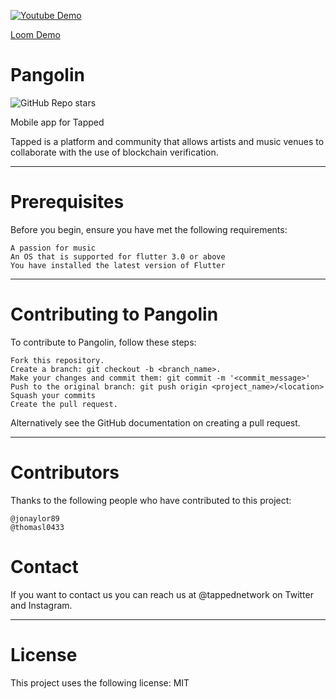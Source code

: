
[![Youtube Demo](https://img.youtube.com/vi/7YWRxSDwAi8/0.jpg)](https://youtu.be/7YWRxSDwAi8)

[Loom Demo](https://www.loom.com/share/03b4e170ecb64dd8ad56b1f0fe05c26d?sid=bd2d40e9-2e41-41a4-ae57-5b6f2075ca1a)

# Pangolin 

![GitHub Repo stars](https://img.shields.io/github/stars/InTheLoopStudio/pangolin?style=social)

Mobile app for Tapped

Tapped is a platform and community that allows artists and music venues to collaborate with the use of blockchain verification.

----
# Prerequisites

Before you begin, ensure you have met the following requirements:

    A passion for music
    An OS that is supported for flutter 3.0 or above
    You have installed the latest version of Flutter

----
# Contributing to Pangolin

To contribute to Pangolin, follow these steps:

    Fork this repository.
    Create a branch: git checkout -b <branch_name>.
    Make your changes and commit them: git commit -m '<commit_message>'
    Push to the original branch: git push origin <project_name>/<location>
    Squash your commits
    Create the pull request.

Alternatively see the GitHub documentation on creating a pull request.

----
# Contributors

Thanks to the following people who have contributed to this project:

    @jonaylor89
    @thomasl0433 

# Contact

If you want to contact us you can reach us at @tappednetwork on Twitter and Instagram.

----
# License

This project uses the following license: MIT
